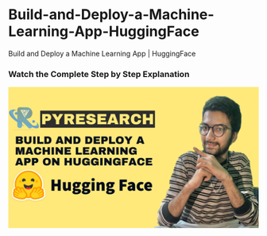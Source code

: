 # Build-and-Deploy-a-Machine-Learning-App-HuggingFace
Build and Deploy a Machine Learning App | HuggingFace



### Watch the Complete Step by Step Explanation

[![Watch the video](https://github.com/noorkhokhar99/Build-and-Deploy-a-Machine-Learning-App-HuggingFace/blob/main/Collaborating%20with%20Machines.png)](https://www.youtube.com/watch?v=wDYmVjffDno)

